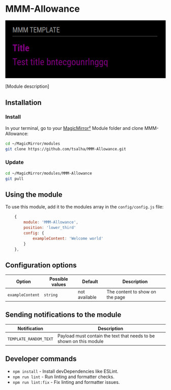 # MMM-Allowance

![Example of MMM-Allowance](./example_1.png)

[Module description]

## Installation

### Install

In your terminal, go to your [MagicMirror²][mm] Module folder and clone MMM-Allowance:

```bash
cd ~/MagicMirror/modules
git clone https://github.com/tsalha/MMM-Allowance.git
```

### Update

```bash
cd ~/MagicMirror/modules/MMM-Allowance
git pull
```

## Using the module

To use this module, add it to the modules array in the `config/config.js` file:

```js
    {
        module: 'MMM-Allowance',
        position: 'lower_third'
        config: {
            exampleContent: 'Welcome world'
        }
    },
```

## Configuration options

Option|Possible values|Default|Description
------|------|------|-----------
`exampleContent`|`string`|not available|The content to show on the page

## Sending notifications to the module

Notification|Description
------|-----------
`TEMPLATE_RANDOM_TEXT`|Payload must contain the text that needs to be shown on this module

## Developer commands

- `npm install` - Install devDependencies like ESLint.
- `npm run lint` - Run linting and formatter checks.
- `npm run lint:fix` - Fix linting and formatter issues.

[mm]: https://github.com/MagicMirrorOrg/MagicMirror

